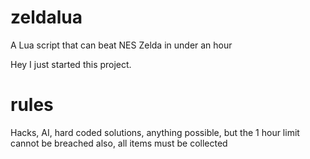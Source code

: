 # zeldalua
A Lua script that can beat NES Zelda in under an hour

Hey I just started this project.

# rules
Hacks, AI, hard coded solutions, anything possible, but the 1 hour limit cannot be breached
also, all items must be collected

